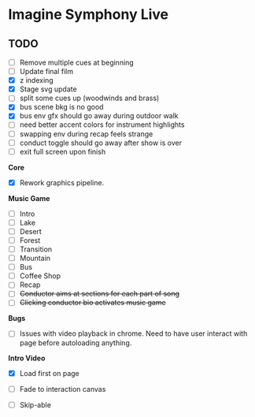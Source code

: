 # Imagine Symphony Live

## TODO
- [ ] Remove multiple cues at beginning
- [ ] Update final film
- [x] z indexing
- [x] Stage svg update
- [ ] split some cues up (woodwinds and brass)
- [x] bus scene bkg is no good
- [x] bus env gfx should go away during outdoor walk
- [ ] need better accent colors for instrument highlights
- [ ] swapping env during recap feels strange
- [ ] conduct toggle should go away after show is over
- [ ] exit full screen upon finish

**Core**
 - [x] Rework graphics pipeline.

**Music Game**
 - [ ] Intro
 - [ ] Lake
 - [ ] Desert
 - [ ] Forest
 - [ ] Transition
 - [ ] Mountain
 - [ ] Bus
 - [ ] Coffee Shop
 - [ ] Recap
 - [ ] ~~Conductor aims at sections for each part of song~~
 - [ ] ~~Clicking conductor bio activates music game~~

**Bugs**
 - [ ] Issues with video playback in chrome. Need to have user interact with page before autoloading anything.

**Intro Video**
 - [x] Load first on page
 - [ ] Fade to interaction canvas
 - [ ] Skip-able

